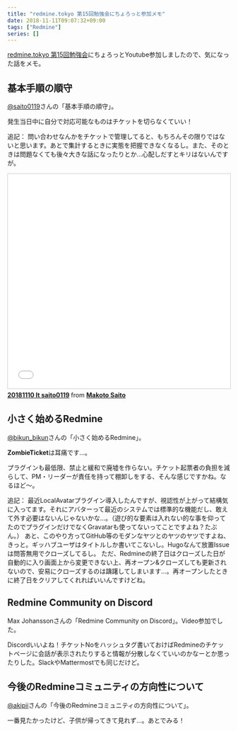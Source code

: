 ```yaml
---
title: "redmine.tokyo 第15回勉強会にちょろっと参加メモ"
date: 2018-11-11T09:07:32+09:00
tags: ["Redmine"]
series: []
---
```


[redmine.tokyo 第15回勉強会](https://redmine.tokyo/projects/shinared/wiki/%E7%AC%AC15%E5%9B%9E%E5%8B%89%E5%BC%B7%E4%BC%9A)にちょろっとYoutube参加しましたので、気になった話をメモ。

<!--more-->

## 基本手順の順守

[@saito0119](http://www.twitter.com/saito0119)さんの「基本手順の順守」。

発生当日中に自分で対応可能なものはチケットを切らなくていい！

追記：
問い合わせなんかをチケットで管理してると、もちろんその限りではないと思います。あとで集計するときに実態を把握できなくなるし。また、そのときは問題なくても後々大きな話になったりとか…心配しだすとキリはないんですが。

<iframe src="//www.slideshare.net/slideshow/embed_code/key/j8BMWr1RzCO57s" width="595" height="485" frameborder="0" marginwidth="0" marginheight="0" scrolling="no" style="border:1px solid #CCC; border-width:1px; margin-bottom:5px; max-width: 100%;" allowfullscreen> </iframe> <div style="margin-bottom:5px"> <strong> <a href="//www.slideshare.net/makotosaito165/20181110-lt-saito0119" title="20181110 lt saito0119" target="_blank">20181110 lt saito0119</a> </strong> from <strong><a href="//www.slideshare.net/makotosaito165" target="_blank">Makoto Saito</a></strong> </div>

## 小さく始めるRedmine

[@bikun_bikun](http://www.twitter.com/bikun_bikun)さんの「小さく始めるRedmine」。

**ZombieTicket**は耳痛です…。

プラグインも最低限、禁止と緩和で廃墟を作らない。チケット起票者の負担を減らして、PM・リーダーが責任を持って棚卸しをする、そんな感じですかね。なるほど～。

追記：
最近LocalAvatarプラグイン導入したんですが、視認性が上がって結構気に入ってます。それにアバターって最近のシステムでは標準的な機能だし、敢えて外す必要はないんじゃないかな…。（遊び的な要素は入れない的な事を仰ってたのでプラグインだけでなくGravatarも使ってないってことですよね？たぶん。）
あと、このやり方ってGitHub等のモダンなヤツとのヤツのヤツですよね、きっと。ギッハブユーザはタイトルしか書いてこないし。Hugoなんて放置Issueは問答無用でクローズしてるし。
ただ、Redmineの終了日はクローズした日が自動的に入り画面上から変更できない上、再オープン&クローズしても更新されないので、安易にクローズするのは躊躇してしまいます…。再オープンしたときに終了日をクリアしてくれればいいんですけどね。

<script async class="speakerdeck-embed" data-id="c6b13f04a020441ba17425df4b11a2ee" data-ratio="1.33333333333333" src="//speakerdeck.com/assets/embed.js"></script>

## Redmine Community on Discord

Max Johanssonさんの「Redmine Community on Discord」。Video参加でした。

Discordいいよね！チケットNoをハッシュタグ書いておけばRedmineのチケットページに会話が表示されたりすると情報が分散しなくていいのかなーとか思ったりした。SlackやMattermostでも同じだけど。

## 今後のRedmineコミュニティの方向性について

[@akipii](http://www.twitter.com/akipii)さんの「今後のRedmineコミュニティの方向性について」。

一番見たかったけど、子供が帰ってきて見れず…。あとでみる！
